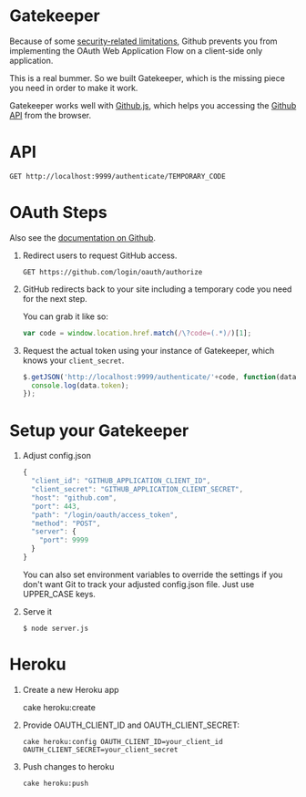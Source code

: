 Gatekeeper
==========

Because of some [security-related limitations](http://blog.vjeux.com/2012/javascript/github-oauth-login-browser-side.html), Github prevents you from implementing the OAuth Web Application Flow on a client-side only application.

This is a real bummer. So we built Gatekeeper, which is the missing piece you need in order to make it work.

Gatekeeper works well with [Github.js](http://github.com/michael/github), which helps you accessing the [Github API](http://developer.github.com/v3/) from the browser.

API
==========
    
```
GET http://localhost:9999/authenticate/TEMPORARY_CODE
```

OAuth Steps
==========

Also see the [documentation on Github](http://developer.github.com/v3/oauth/).

1. Redirect users to request GitHub access.
   
   ```
   GET https://github.com/login/oauth/authorize
   ```

2. GitHub redirects back to your site including a temporary code you need for the next step.

   You can grab it like so:
   
   ```js
   var code = window.location.href.match(/\?code=(.*)/)[1];
   ```
   
3. Request the actual token using your instance of Gatekeeper, which knows your `client_secret`.
   
   ```js
   $.getJSON('http://localhost:9999/authenticate/'+code, function(data) {
     console.log(data.token);
   });
   ```

Setup your Gatekeeper
==========

1. Adjust config.json

   ```js
   {
     "client_id": "GITHUB_APPLICATION_CLIENT_ID",
     "client_secret": "GITHUB_APPLICATION_CLIENT_SECRET",
     "host": "github.com",
     "port": 443,
     "path": "/login/oauth/access_token",
     "method": "POST",
     "server": {
       "port": 9999
     }
   }
   ```

   You can also set environment variables to override the settings if you don't want Git to track your adjusted config.json file. Just use UPPER_CASE keys.

2. Serve it

   ```
   $ node server.js
   ```

Heroku
==========

1. Create a new Heroku app

   cake heroku:create

2. Provide OAUTH_CLIENT_ID and OAUTH_CLIENT_SECRET:

   ```
   cake heroku:config OAUTH_CLIENT_ID=your_client_id OAUTH_CLIENT_SECRET=your_client_secret
   ```

3. Push changes to heroku

   ```
   cake heroku:push
   ```